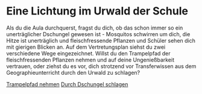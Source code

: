 # Eine Lichtung im Urwald der Schule

Als du die Aula durchquerst, fragst du dich, ob das schon immer so ein unerträglicher Dschungel gewesen ist - Mosquitos schwirren um dich, die Hitze ist unerträglich und fleischfressende Pflanzen und Schüler sehen dich mit gierigen Blicken an. Auf dem Vertretungsplan siehst du zwei verschiedene Wege eingezeichnet. Willst du den Trampelpfad der fleischfressenden Pflanzen nehmen und auf deine Ungenießbarkeit vertrauen, oder ziehst du es vor, dich strotzend vor Transferwissen aus dem Geographieunterricht durch den Urwald zu schlagen?

[Trampelpfad nehmen](trampelpfad/index.html)
[Durch Dschungel schlagen](machete/index.html)